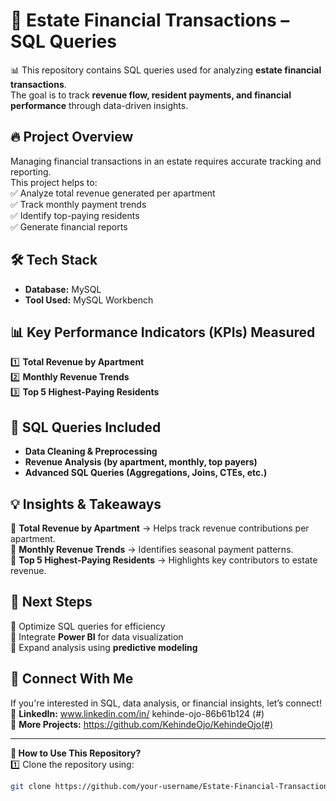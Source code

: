# 🏢 Estate Financial Transactions – SQL Queries  

📊 This repository contains SQL queries used for analyzing **estate financial transactions**.  
The goal is to track **revenue flow, resident payments, and financial performance** through data-driven insights.  

## 🔥 Project Overview  
Managing financial transactions in an estate requires accurate tracking and reporting.  
This project helps to:  
✅ Analyze total revenue generated per apartment  
✅ Track monthly payment trends  
✅ Identify top-paying residents  
✅ Generate financial reports  

## 🛠️ Tech Stack  
- **Database:** MySQL  
- **Tool Used:** MySQL Workbench  

## 📊 Key Performance Indicators (KPIs) Measured  
1️⃣ **Total Revenue by Apartment**  
2️⃣ **Monthly Revenue Trends**  
3️⃣ **Top 5 Highest-Paying Residents**  

## 📂 SQL Queries Included  
- **Data Cleaning & Preprocessing**  
- **Revenue Analysis (by apartment, monthly, top payers)**  
- **Advanced SQL Queries (Aggregations, Joins, CTEs, etc.)**  

## 💡 Insights & Takeaways  
📌 **Total Revenue by Apartment** → Helps track revenue contributions per apartment.  
📌 **Monthly Revenue Trends** → Identifies seasonal payment patterns.  
📌 **Top 5 Highest-Paying Residents** → Highlights key contributors to estate revenue.  

## 🚀 Next Steps  
🔹 Optimize SQL queries for efficiency  
🔹 Integrate **Power BI** for data visualization  
🔹 Expand analysis using **predictive modeling**  

## 🤝 Connect With Me  
If you're interested in SQL, data analysis, or financial insights, let’s connect!  
📩 **LinkedIn:** www.linkedin.com/in/
kehinde-ojo-86b61b124
(#)  
📁 **More Projects:** https://github.com/KehindeOjo/KehindeOjo(#)  

---

**🔗 How to Use This Repository?**  
1️⃣ Clone the repository using:  
   ```bash
   git clone https://github.com/your-username/Estate-Financial-Transactions.git
